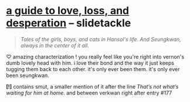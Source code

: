 # [a guide to love, loss, and desperation](https://archiveofourown.org/works/39652452)  – slidetackle

> *Tales of the girls, boys, and cats in Hansol's life. And Seungkwan, always in the center of it all.*

♡ amazing characterization ! you really feel like you're right into vernon's dumb lovely head with him. i love their bond and the way it just keeps tugging them back to each other. it's only ever been them. it's only ever been seungkwan.

**[!]** contains smut, a smaller mention of it after the line *That’s not what’s waiting for him at home.* and between verkwan right after entry #177
